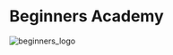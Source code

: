 # Beginners Academy

![beginners_logo](https://user-images.githubusercontent.com/25995735/34597450-b64020ae-f1b4-11e7-89b2-276bddb42ffd.png)
